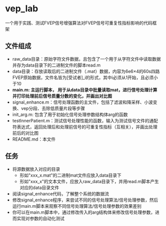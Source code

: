 # vep_lab
一个用于实践、测试FVEP信号增强算法对FVEP信号可重复性指标影响的代码框架
## 文件组成
- raw_data目录：原始字符文件数据，且包含了一个用于从字符文件中读取数据并存为data目录下的二进制文件的脚本read.m
- data目录：存放读取后的二进制文件（.mat）数据，内容为6e6×4的60s四路FVEP原始数据，文件名皆为[受试者]_i的形式，其中i必须从1开始，且必须小于10
- **main.m: 主运行脚本， 用于从data目录中批量读取mat，进行信号处理计算并打印处理前后信号质量分数的变化，并画出对比图**
- signal_enhance.m：信号处理函数的主文件，包括了滤波和降采样、小波变换、vep分段、去除低质量片段等步骤
- init_arg.m: 包含了用于初始化信号处理参数结构体arg的函数
- testInnerPatient.m：测试信号处理性能的函数，输入为测试信号文件的通配符表达式，返回处理后和处理前信号的可重复性指标（互相关），并画出处理前后的对比图
- README.md：本文件
## 任务
- 将源数据放入对应的目录
  - 形如"xxx_x.mat"的二进制mat文件应放入data目录下
  - 形如"xxx_x"的文本文件，应放入raw_data目录下，并用read.m脚本产生对应的data目录文件
- 阅读signal_enhance代码，了解整个系统的数据流
- 修改signal_enhance程序，来尝试不同的信号处理算法/信号处理参数，然后运行main.m脚本来观察不同信号处理算法/信号处理参数的效果差别
- 你可以在main.m脚本中，通过修改传入的arg结构体来修改信号处理参数，进而实现对参数的自动化测试
